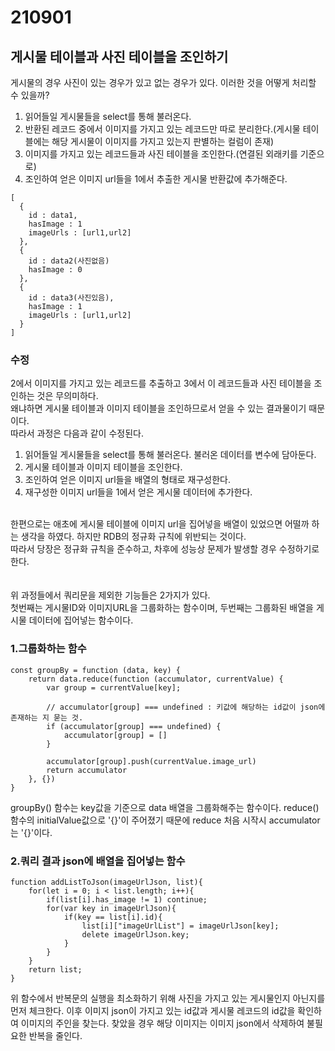 # 210901
## 게시물 테이블과 사진 테이블을 조인하기
게시물의 경우 사진이 있는 경우가 있고 없는 경우가 있다. 이러한 것을 어떻게 처리할 수 있을까?
1. 읽어들일 게시물들을 select를 통해 불러온다.
2. 반환된 레코드 중에서 이미지를 가지고 있는 레코드만 따로 분리한다.(게시물 테이블에는 해당 게시물이 이미지를 가지고 있는지 판별하는 컬럼이 존재)
3. 이미지를 가지고 있는 레코드들과 사진 테이블을 조인한다.(연결된 외래키를 기준으로)
4. 조인하여 얻은 이미지 url들을 1에서 추출한 게시물 반환값에 추가해준다.
```
[
  {
    id : data1,
    hasImage : 1
    imageUrls : [url1,url2]
  },
  {
    id : data2(사진없음)
    hasImage : 0
  },
  {
    id : data3(사진있음),
    hasImage : 1
    imageUrls : [url1,url2]  
  }
]
``` 
### 수정
2에서 이미지를 가지고 있는 레코드를 추출하고 3에서 이 레코드들과 사진 테이블을 조인하는 것은 무의미하다.</br>
왜냐하면 게시물 테이블과 이미지 테이블을 조인하므로서 얻을 수 있는 결과물이기 때문이다.</br>
따라서 과정은 다음과 같이 수정된다.</br>
1. 읽어들일 게시물들을 select를 통해 불러온다. 불러온 데이터를 변수에 담아둔다.</br>
2. 게시물 테이블과 이미지 테이블을 조인한다.</br>
3. 조인하여 얻은 이미지 url들을 배열의 형태로 재구성한다.</br>
4. 재구성한 이미지 url들을 1에서 얻은 게시물 데이터에 추가한다.</br>
</br>
한편으로는 애초에 게시물 테이블에 이미지 url을 집어넣을 배열이 있었으면 어떨까 하는 생각을 하였다. 하지만 RDB의 정규화 규칙에 위반되는 것이다.</br>
따라서 당장은 정규화 규칙을 준수하고, 차후에 성능상 문제가 발생할 경우 수정하기로 한다.</br>
</br></br>
위 과정들에서 쿼리문을 제외한 기능들은 2가지가 있다.</br>
첫번째는 게시물ID와 이미지URL을 그룹화하는 함수이며, 두번째는 그룹화된 배열을 게시물 데이터에 집어넣는 함수이다.</br>

### 1.그룹화하는 함수

```
const groupBy = function (data, key) {
    return data.reduce(function (accumulator, currentValue) {
        var group = currentValue[key];

        // accumulator[group] === undefined : 키값에 해당하는 id값이 json에 존재하는 지 묻는 것.
        if (accumulator[group] === undefined) {
            accumulator[group] = []
        }

        accumulator[group].push(currentValue.image_url)
        return accumulator
    }, {})
}
```
groupBy() 함수는 key값을 기준으로 data 배열을 그룹화해주는 함수이다.
reduce()함수의 initialValue값으로 '{}'이 주어졌기 때문에 reduce 처음 시작시 accumulator는 '{}'이다.

### 2.쿼리 결과 json에 배열을 집어넣는 함수

```
function addListToJson(imageUrlJson, list){
    for(let i = 0; i < list.length; i++){
        if(list[i].has_image != 1) continue;
        for(var key in imageUrlJson){
            if(key == list[i].id){
                list[i]["imageUrlList"] = imageUrlJson[key];
                delete imageUrlJson.key;
            }
        }
    }
    return list;
}
```
위 함수에서 반복문의 실행을 최소화하기 위해 사진을 가지고 있는 게시물인지 아닌지를 먼저 체크한다.
이후 이미지 json이 가지고 있는 id값과 게시물 레코드의 id값을 확인하여 이미지의 주인을 찾는다.
찾았을 경우 해당 이미지는 이미지 json에서 삭제하여 불필요한 반복을 줄인다.
